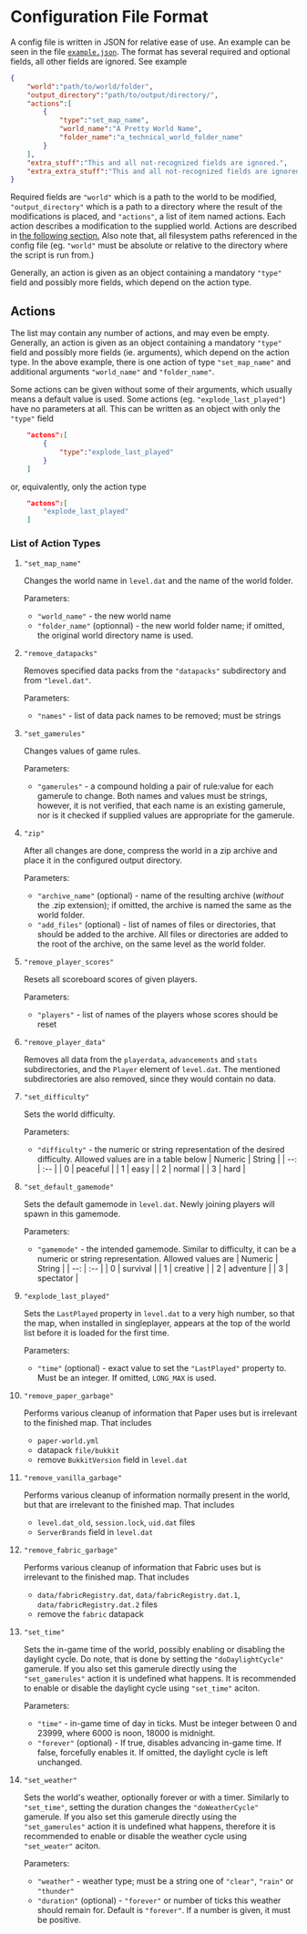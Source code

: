 
# Configuration File Format

A config file is written in JSON for relative ease of use. An example can
be seen in the file [`example.json`](../examples/example.json). The format has
several required and optional fields, all other fields are ignored. See example

```json
{
    "world":"path/to/world/folder",
    "output_directory":"path/to/output/directory/",
    "actions":[
        {
            "type":"set_map_name",
            "world_name":"A Pretty World Name",
            "folder_name":"a_technical_world_folder_name"
        }
    ],
    "extra_stuff":"This and all not-recognized fields are ignored.",
    "extra_extra_stuff":"This and all not-recognized fields are ignored."
}
```

Required fields are `"world"` which is a path to the world to be modified,
`"output_directory"` which is a path to a directory where the result of the
modifications is placed, and `"actions"`, a list of item named actions.
Each action describes a modification to the supplied world. Actions are 
described in [the following section.](#actions) Also note that, all 
filesystem paths referenced in the config file (eg. `"world"` must be
absolute or relative to the directory where the script is run from.)


Generally, an action is given as an object containing a mandatory `"type"` field and possibly more fields, which depend on the action type.

## Actions
The list may contain any number of actions, and may even be empty.
Generally, an action is given as an object containing a mandatory `"type"`
field and possibly more fields (ie. arguments), which depend on the action
type. In the above example, there is one action of type `"set_map_name"`
and additional arguments `"world_name"` and `"folder_name"`.

Some actions can be given without some of their arguments, which usually means
a default value is used. Some actions (eg. `"explode_last_played"`) have no
parameters at all. This can be written as an object  with only the `"type"`
field
```json
    "actons":[
        {
            "type":"explode_last_played"
        }
    ]
```
or, equivalently, only the action type
```json
    "actons":[
        "explode_last_played"
    ]
```

### List of Action Types
1. `"set_map_name"`

    Changes the world name in `level.dat` and the name of the world folder.
    
    Parameters:
    - `"world_name"` - the new world name
    - `"folder_name"` (optionnal) - the new world folder name; if omitted,
    the original world directory name is used.
    
2. `"remove_datapacks"`

    Removes specified data packs from the `"datapacks"` subdirectory and from
    `"level.dat"`.

    Parameters:
    - `"names"` - list of data pack names to be removed; must be strings

3. `"set_gamerules"`

    Changes values of game rules. 
    
    Parameters:
    - `"gamerules"` - a compound holding a pair of rule:value for each gamerule
      to change. Both names and values must be strings, however, it is not
      verified, that each name is an existing gamerule, nor is it checked if
      supplied values are appropriate for the gamerule.

4. `"zip"`

    After all changes are done, compress the world in a zip archive and place it
    in the configured output directory.
    
    Parameters:
    - `"archive_name"` (optional) - name of the resulting archive (*without*
    the .zip extension); if omitted, the archive is named the same as the world
    folder.
    - `"add_files"` (optional) - list of names of files or directories, that
    should be added to the archive. All files or directories are added to the
    root of the archive, on the same level as the world folder.

5. `"remove_player_scores"`

    Resets all scoreboard scores of given players.
    
    Parameters:
    - `"players"` - list of names of the players whose scores should be reset

6. `"remove_player_data"`

    Removes all data from the `playerdata`, `advancements` and `stats`
    subdirectories, and the `Player` element of `level.dat`. The mentioned
    subdirectories are also removed, since they would contain no data.

7. `"set_difficulty"`

    Sets the world difficulty.
    
    Parameters:
    - `"difficulty"` - the numeric or string representation of the desired
      difficulty. Allowed values are in a table below
      | Numeric | String   |
      |     --: | :--      |
      |       0 | peaceful |
      |       1 | easy     |
      |       2 | normal   |
      |       3 | hard     |

8. `"set_default_gamemode"`

    Sets the default gamemode in `level.dat`. Newly joining players will spawn
    in this gamemode.

    Parameters:
    - `"gamemode"` - the intended gamemode. Similar to difficulty, it can be a numeric
      or string representation. Allowed values are
      | Numeric | String    |
      |     --: | :--       |
      |       0 | survival  |
      |       1 | creative  |
      |       2 | adventure |
      |       3 | spectator |

9. `"explode_last_played"`

    Sets the `LastPlayed` property in `level.dat` to a very high number, so that
    the map, when installed in singleplayer, appears at the top of the world list
    before it is loaded for the first time.
    
    Parameters:
    - `"time"` (optional) - exact value to set the `"LastPlayed"` property to.
    Must be an integer. If omitted, `LONG_MAX` is used.

10. `"remove_paper_garbage"`

    Performs various cleanup of information that Paper uses but is irrelevant
    to the finished map. That includes
    - `paper-world.yml`
    - datapack `file/bukkit`
    - remove `BukkitVersion` field in `level.dat`

11. `"remove_vanilla_garbage"`

    Performs various cleanup of information normally present in the world, but
    that are irrelevant to the finished map. That includes
    - `level.dat_old`, `session.lock`, `uid.dat` files
    - `ServerBrands` field in `level.dat`

12. `"remove_fabric_garbage"`

    Performs various cleanup of information that Fabric uses but is irrelevant
    to the finished map. That includes
    - `data/fabricRegistry.dat`, `data/fabricRegistry.dat.1`, `data/fabricRegistry.dat.2` files
    - remove the `fabric` datapack

13. `"set_time"`

    Sets the in-game time of the world, possibly enabling or disabling the
    daylight cycle. Do note, that is done by setting the `"doDaylightCycle"`
    gamerule. If you also set this gamerule directly using the
    `"set_gamerules"` action it is undefined what happens. It is recommended
    to enable or disable the daylight cycle using `"set_time"` aciton.

    Parameters:
    - `"time"` - in-game time of day in ticks. Must be integer between 0 and
    23999, where 6000 is noon, 18000 is midnight.
    - `"forever"` (optional) - If true, disables advancing in-game time. If
    false, forcefully enables it. If omitted, the daylight cycle is left
    unchanged.

14. `"set_weather"`

    Sets the world's weather, optionally forever or with a timer.
    Similarly to `"set_time"`, setting the duration changes the
    `"doWeatherCycle"` gamerule. If you also set this gamerule directly using
    the `"set_gamerules"` action it is undefined what happens, therefore it is
    recommended to enable or disable the weather cycle using `"set_weater"`
    aciton.

    Parameters:
    - `"weather"` - weather type; must be a string one of `"clear"`, `"rain"`
    or `"thunder"`
    - `"duration"` (optional) - `"forever"` or number of ticks this weather
    should remain for. Default is `"forever"`. If a number is given, it must
    be positive.
    